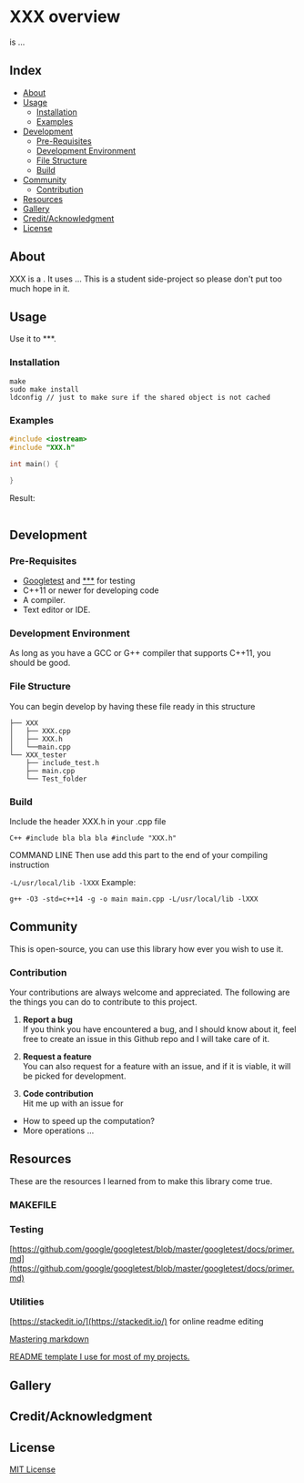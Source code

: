 


# XXX overview
[]() is ...
## Index

- [About](#About)
- [Usage](#usage)
  - [Installation](#installation)
  - [Examples](#examples)
- [Development](#development)
  - [Pre-Requisites](#pre-requisites)
  - [Development Environment](#development-environment)
  - [File Structure](#file-structure)
  - [Build](#build) 
- [Community](#community)
  - [Contribution](#contribution)
- [Resources](#resources)
- [Gallery](#gallery)
- [Credit/Acknowledgment](#creditacknowledgment)
- [License](#license)

## About
XXX is a . It uses ... 
This is a student side-project so please don't put too much hope in it.


## Usage
Use it to ***.

###   Installation

```
make
sudo make install
ldconfig // just to make sure if the shared object is not cached
```

###   Examples
```C++
#include <iostream>
#include "XXX.h"

int main() {
	
}
```
Result:
```

```
##  Development

###  Pre-Requisites
- [Googletest](https://github.com/google/googletest) and [***](***) for testing
- C++11 or newer for developing code
- A compiler.
- Text editor or IDE.

###  Development Environment
As long as you have a GCC or G++ compiler that supports C++11, you should be good.

###  File Structure
You can begin develop by having these file ready in this structure

```
├── XXX
│   ├── XXX.cpp
│   ├── XXX.h
│   └──main.cpp
└── XXX_tester
    ├── include_test.h
 	├── main.cpp
    └── Test_folder
```
###   Build
Include the header XXX.h in your .cpp file

``C++
#include bla bla bla
#include "XXX.h"
``

COMMAND LINE
Then use add this part to the end of your compiling instruction

``
-L/usr/local/lib -lXXX
``
Example:

``
g++ -O3 -std=c++14 -g -o main main.cpp -L/usr/local/lib -lXXX
``

## Community

This is open-source, you can use this library how ever you wish to use it.

 ###  Contribution

 Your contributions are always welcome and appreciated. The following are the things you can do to contribute to this project.

 1. **Report a bug** <br>
 If you think you have encountered a bug, and I should know about it, feel free to create an issue in this Github repo and I will take care of it.

 2. **Request a feature** <br>
 You can also request for a feature with an issue, and if it is viable, it will be picked for development.  

 3. **Code contribution** <br>
 Hit me up with an issue for
 - How to speed up the computation?
 - More operations ...



##  Resources
These are the resources I learned from to make this library come true.
### MAKEFILE


### Testing
[https://github.com/google/googletest/blob/master/googletest/docs/primer.md](https://github.com/google/googletest/blob/master/googletest/docs/primer.md)
### Utilities
[https://stackedit.io/](https://stackedit.io/) for online readme editing

[Mastering markdown](https://guides.github.com/features/mastering-markdown/)

[README template I use for most of my projects.](https://www.reddit.com/r/programming/comments/cfeu99/readme_template_i_use_for_most_of_my_projects/)


##  Gallery

## Credit/Acknowledgment

##  License
[MIT License](https://opensource.org/licenses/MIT) </b> </em>
